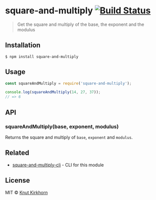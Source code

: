# square-and-multiply [![Build Status](https://travis-ci.org/Knutakir/square-and-multiply.svg?branch=main)](https://travis-ci.org/Knutakir/square-and-multiply)
> Get the square and multiply of the base, the exponent and the modulus 

## Installation
```
$ npm install square-and-multiply
```

## Usage
```js
const squareAndMultiply = require('square-and-multiply');

console.log(squareAndMultiply(14, 27, 37));
// => 6
```

## API
### squareAndMultiply(base, exponent, modulus)
Returns the square and multiply of ```base```, ```exponent``` and ```modulus```.

## Related
- [square-and-multiply-cli](https://github.com/Knutakir/square-and-multiply-cli) - CLI for this module

## License
MIT © [Knut Kirkhorn](LICENSE)
